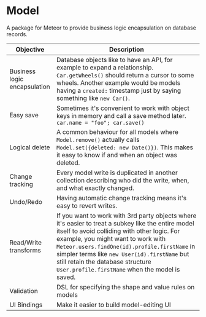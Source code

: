 # Model

A package for Meteor to provide business logic encapsulation on database records.

Objective | Description
--- | ---
Business logic encapsulation | Database objects like to have an API, for example to expand a relationship. `Car.getWheels()` should return a cursor to some wheels. Another example would be models having a `created:` timestamp just by saying something like `new Car()`.
Easy save | Sometimes it's convenient to work with object keys in memory and call a save method later. `car.name = "foo"; car.save()`
Logical delete | A common behaviour for all models where `Model.remove()` actually calls `Model.set({deleted: new Date()})`. This makes it easy to know if and when an object was deleted.
Change tracking | Every model write is duplicated in another collection describing who did the write, when, and what exactly changed.
Undo/Redo | Having automatic change tracking means it's easy to revert writes.
Read/Write transforms | If you want to work with 3rd party objects where it's easier to treat a subkey like the entire model itself to avoid colliding with other logic. For example, you might want to work with `Meteor.users.findOne(id).profile.firstName` in simpler terms like `new User(id).firstName` but still retain the database structure `User.profile.firstName` when the model is saved.
Validation | DSL for specifying the shape and value rules on models
UI Bindings | Make it easier to build model-editing UI